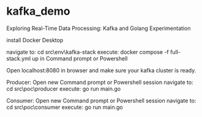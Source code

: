# kafka_demo
Exploring Real-Time Data Processing: Kafka and Golang Experimentation

install Docker Desktop

navigate to: cd src\env\kafka-stack
execute: docker compose -f full-stack.yml up in Command prompt or Powershell

Open localhost:8080 in browser and make sure your kafka cluster is ready.

Producer: 
Open new  Command prompt or Powershell session
navigate to: cd src\poc\producer
execute: go run main.go


Consumer: 
Open new  Command prompt or Powershell session
navigate to: cd src\poc\consumer
execute: go run main.go


